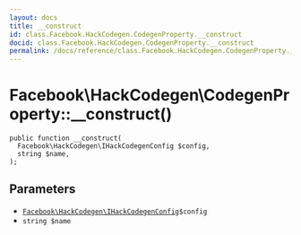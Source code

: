 ```yaml
---
layout: docs
title: __construct
id: class.Facebook.HackCodegen.CodegenProperty.__construct
docid: class.Facebook.HackCodegen.CodegenProperty.__construct
permalink: /docs/reference/class.Facebook.HackCodegen.CodegenProperty.__construct/
---
```

# Facebook\\HackCodegen\\CodegenProperty::__construct()




``` Hack
public function __construct(
  Facebook\HackCodegen\IHackCodegenConfig $config,
  string $name,
);
```




## Parameters




- [` Facebook\HackCodegen\IHackCodegenConfig `](<interface.Facebook.HackCodegen.IHackCodegenConfig.md>)`` $config ``
- ` string $name `